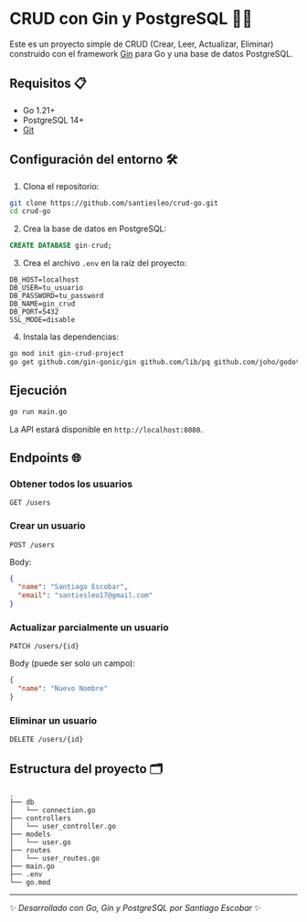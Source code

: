 # CRUD con Gin y PostgreSQL 🐹🐘

Este es un proyecto simple de CRUD (Crear, Leer, Actualizar, Eliminar) construido con el framework [Gin](https://gin-gonic.com/) para Go y una base de datos PostgreSQL.

## Requisitos 📋

- Go 1.21+
- PostgreSQL 14+
- [Git](https://git-scm.com/)

## Configuración del entorno 🛠️

1. Clona el repositorio:

```bash
git clone https://github.com/santiesleo/crud-go.git
cd crud-go
```

2. Crea la base de datos en PostgreSQL:

```sql
CREATE DATABASE gin-crud;
```

3. Crea el archivo `.env` en la raíz del proyecto:

```
DB_HOST=localhost
DB_USER=tu_usuario
DB_PASSWORD=tu_password
DB_NAME=gin_crud
DB_PORT=5432
SSL_MODE=disable
```

4. Instala las dependencias:

```bash
go mod init gin-crud-project
go get github.com/gin-gonic/gin github.com/lib/pq github.com/joho/godotenv
```

## Ejecución

```bash
go run main.go
```

La API estará disponible en `http://localhost:8080`.

## Endpoints 🌐

### Obtener todos los usuarios

```http
GET /users
```

### Crear un usuario

```http
POST /users
```

Body:

```json
{
  "name": "Santiago Escobar",
  "email": "santiesleo17@gmail.com"
}
```

### Actualizar parcialmente un usuario

```http
PATCH /users/{id}
```

Body (puede ser solo un campo):

```json
{
  "name": "Nuevo Nombre"
}
```

### Eliminar un usuario

```http
DELETE /users/{id}
```

## Estructura del proyecto 🗂️

```
.
├── db
│   └── connection.go
├── controllers
│   └── user_controller.go
├── models
│   └── user.go
├── routes
│   └── user_routes.go
├── main.go
├── .env
└── go.mod
```


---

✨ _Desarrollado con Go, Gin y PostgreSQL por Santiago Escobar_ ✨

